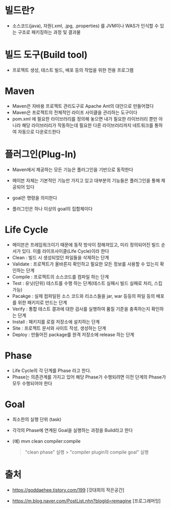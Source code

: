 # 빌드란?

- 소스코드(java), 자원(.xml, .jpg, .properties) 를 JVM이나 WAS가 인식할 수 있는 구조로 패키징하는 과정 및 결과물



# 빌드 도구(Build tool)

- 프로젝트 생성, 테스트 빌드, 배포 등의 작업을 위한 전용 프로그램



# Maven

- Maven은 자바용 프로젝트 관리도구로 Apache Ant의 대안으로 만들어졌다
- Maven은 프로젝트의 전체적인 라이프 사이클을 관리하는 도구이다
- pom.xml 에 필요한 라이브러리를 정의해 놓으면 내가 필요한 라이브러리 뿐만 아니라 해당 라이브러리가 작동하는데 필요한 다른 라이브러리까지 네트워크를 통하여 자동으로 다운로드한다



# 플러그인(Plug-In)

- Maven에서 제공하는 모든 기능은 플러그인을 기반으로 동작한다

- 메이븐 자체는 기본적인 기능만 가지고 있고 대부분의 기능들은 플러그인을 통해 제공되어 있다

- goal은 명령을 의미한다

- 플러그인은 하나 이상의 goal의 집합체이다

  

# Life Cycle

- 메이븐은 프레임워크이기 때문에 동작 방삭이 정해져있고, 미리 정의되어진 빌드 순서가 있다. 이를 라이프사이클(Life Cycle)이라 한다
- Clean : 빌드 시 생성되었던 파일들을 삭제하는 단계
- Validate : 프로젝트가 올바른지 확인하고 필요한 모든 정보를 사용할 수 있는지 확인하는 단계
- Compile : 프로젝트의 소스코드를 컴파일 하는 단계
- Test : 유닛(단위) 테스트를 수행 하는 단계(테스트 실패시 빌드 실패로 처리, 스킵 가능)
- Pacakge : 실제 컴파일된 소스 코드와 리소스들을 jar, war 등등의 파일 등의 배포를 위한 패키지로 만드는 단계
- Verify : 통합 테스트 결과에 대한 검사를 실행하여 품질 기준을 충족하는지 확인하는 단계
- Install : 패키지를 로컬 저장소에 설치하는 단계
- Site : 프로젝트 문서와 사이트 작성, 생성하는 단계
- Deploy : 만들어진 package를 원격 저장소에 release 하는 단계



# Phase

- Life Cycle의 각 단계를 Phase 라고 한다.
- Phase는 의존관계를 가지고 있어 해당 Phase가 수행되려면 이전 단계의 Phase가 모두 수행되어야 한다



# Goal

- 최소한의 실행 단위 (task)

- 각각의 Phase에 연계된 Goal을 실행하는 과정을 Build라고 한다

- (예) mvn clean compiler:compile

  > "clean phase" 실행 > "compiler plugin의 compile goal" 실행

# 출처

- https://goddaehee.tistory.com/199 [갓대희의 작은공간]

- https://m.blog.naver.com/PostList.nhn?blogId=remagine [프로그래머잉]

